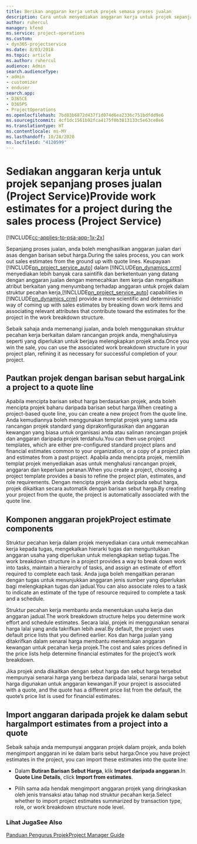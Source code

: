 ```yaml
---
title: Berikan anggaran kerja untuk projek semasa proses jualan
description: Cara untuk menyediakan anggaran kerja untuk projek sepanjang proses jualan dalam Project Service
author: ruhercul
manager: kfend
ms.service: project-operations
ms.custom:
- dyn365-projectservice
ms.date: 8/03/2018
ms.topic: article
ms.author: ruhercul
audience: Admin
search.audienceType:
- admin
- customizer
- enduser
search.app:
- D365CE
- D365PS
- ProjectOperations
ms.openlocfilehash: 7bd83b6872d437f1d074d6ea2336c751bdfdd9e6
ms.sourcegitcommit: 4cf1dc1561b92fca4175f0b3813133c5e63ce8e6
ms.translationtype: HT
ms.contentlocale: ms-MY
ms.lasthandoff: 10/28/2020
ms.locfileid: "4120599"
---
```

# <a name="provide-work-estimates-for-a-project-during-the-sales-process-project-service"></a><span data-ttu-id="cd36d-103">Sediakan anggaran kerja untuk projek sepanjang proses jualan (Project Service)</span><span class="sxs-lookup"><span data-stu-id="cd36d-103">Provide work estimates for a project during the sales process (Project Service)</span></span>

[!INCLUDE[cc-applies-to-psa-app-1x-2x](../includes/cc-applies-to-psa-app-1x-2x.md)]

<span data-ttu-id="cd36d-104">Sepanjang proses jualan, anda boleh menghasilkan anggaran jualan dari asas dengan barisan sebut harga.</span><span class="sxs-lookup"><span data-stu-id="cd36d-104">During the sales process, you can work out sales estimates from the ground up with quote lines.</span></span> <span data-ttu-id="cd36d-105">Keupayaan [!INCLUDE[pn_project_service_auto](../includes/pn-project-service-auto.md)] dalam [!INCLUDE[pn_dynamics_crm](../includes/pn-dynamics-crm.md)] menyediakan lebih banyak cara saintifik dan berketentuan yang datang dengan anggaran jualan dengan memecahkan item kerja dan mengaitkan atribut berkaitan yang menyumbang terhadap anggaran untuk projek dalam struktur pecahan kerja,</span><span class="sxs-lookup"><span data-stu-id="cd36d-105">[!INCLUDE[pn_project_service_auto](../includes/pn-project-service-auto.md)] capabilities in [!INCLUDE[pn_dynamics_crm](../includes/pn-dynamics-crm.md)] provide a more scientific and deterministic way of coming up with sales estimates by breaking down work items and associating relevant attributes that contribute toward the estimates for the project in the work breakdown structure.</span></span>  
  
 <span data-ttu-id="cd36d-106">Sebaik sahaja anda memenangi jualan, anda boleh menggunakan struktur pecahan kerja berkaitan dalam rancangan projek anda, menghalusinya seperti yang diperlukan untuk berjaya melengkapkan projek anda.</span><span class="sxs-lookup"><span data-stu-id="cd36d-106">Once you win the sale, you can use the associated work breakdown structure in your project plan, refining it as necessary for successful completion of your project.</span></span>  
  
## <a name="link-a-project-to-a-quote-line"></a><span data-ttu-id="cd36d-107">Pautkan projek dengan barisan sebut harga</span><span class="sxs-lookup"><span data-stu-id="cd36d-107">Link a project to a quote line</span></span>  
 <span data-ttu-id="cd36d-108">Apabila mencipta barisan sebut harga berdasarkan projek, anda boleh mencipta projek baharu daripada barisan sebut harga.</span><span class="sxs-lookup"><span data-stu-id="cd36d-108">When creating a project-based quote line, you can create a new project from the quote line.</span></span> <span data-ttu-id="cd36d-109">Anda kemudiannya boleh menggunakan templat projek yang sama ada rancangan projek standard yang diprakonfigurasikan dan anggaran kewangan yang biasa untuk organisasi anda atau salinan rancangan projek dan anggaran daripada projek terdahulu.</span><span class="sxs-lookup"><span data-stu-id="cd36d-109">You can then use project templates, which are either pre-configured standard project plans and financial estimates common to your organization, or a copy of a project plan and estimates from a past project.</span></span> <span data-ttu-id="cd36d-110">Apabila anda mencipta projek, memilih templat projek menyediakan asas untuk menghalusi rancangan projek, anggaran dan keperluan peranan.</span><span class="sxs-lookup"><span data-stu-id="cd36d-110">When you create a project, choosing a project template provides a basis to refine the project plan, estimates, and role requirements.</span></span> <span data-ttu-id="cd36d-111">Dengan mencipta projek anda daripada sebut harga, projek dikaitkan secara automatik dengan barisan sebut harga.</span><span class="sxs-lookup"><span data-stu-id="cd36d-111">By creating your project from the quote, the project is automatically associated with the quote line.</span></span>  
  
## <a name="project-estimate-components"></a><span data-ttu-id="cd36d-112">Komponen anggaran projek</span><span class="sxs-lookup"><span data-stu-id="cd36d-112">Project estimate components</span></span>  
 <span data-ttu-id="cd36d-113">Struktur pecahan kerja dalam projek menyediakan cara untuk memecahkan kerja kepada tugas, mengekalkan hierarki tugas dan menguntukkan anggaran usaha yang diperlukan untuk melengkapkan setiap tugas.</span><span class="sxs-lookup"><span data-stu-id="cd36d-113">The work breakdown structure in a project provides a way to break down work into tasks, maintain a hierarchy of tasks, and assign an estimate of effort required to complete each task.</span></span> <span data-ttu-id="cd36d-114">Anda juga boleh mengaitkan peranan dengan tugas untuk menunjukkan anggaran jenis sumber yang diperlukan bagi melengkapkan tugas dan jadual.</span><span class="sxs-lookup"><span data-stu-id="cd36d-114">You can also associate roles to a task to indicate an estimate of the type of resource required to complete a task and a schedule.</span></span>  
  
 <span data-ttu-id="cd36d-115">Struktur pecahan kerja membantu anda menentukan usaha kerja dan anggaran jadual.</span><span class="sxs-lookup"><span data-stu-id="cd36d-115">The work breakdown structure helps you determine work effort and schedule estimates.</span></span> <span data-ttu-id="cd36d-116">Secara lalai, projek ini menggunakan senarai harga lalai yang anda takrifkan lebih awal.</span><span class="sxs-lookup"><span data-stu-id="cd36d-116">By default, the project uses default price lists that you defined earlier.</span></span> <span data-ttu-id="cd36d-117">Kos dan harga jualan yang ditakrifkan dalam senarai harga membantu menentukan anggaran kewangan untuk pecahan kerja projek.</span><span class="sxs-lookup"><span data-stu-id="cd36d-117">The cost and sales prices defined in the price lists help determine financial estimates for the project’s work breakdown.</span></span>  
  
 <span data-ttu-id="cd36d-118">Jika projek anda dikaitkan dengan sebut harga dan sebut harga tersebut mempunyai senarai harga yang berbeza daripada lalai, senarai harga sebut harga digunakan untuk anggaran kewangan.</span><span class="sxs-lookup"><span data-stu-id="cd36d-118">If your project is associated with a quote, and the quote has a different price list from the default, the quote’s price list is used for financial estimates.</span></span>  
  
## <a name="import-estimates-from-a-project-into-a-quote"></a><span data-ttu-id="cd36d-119">Import anggaran daripada projek ke dalam sebut harga</span><span class="sxs-lookup"><span data-stu-id="cd36d-119">Import estimates from a project into a quote</span></span>  
 <span data-ttu-id="cd36d-120">Sebaik sahaja anda mempunyai anggaran projek dalam projek, anda boleh mengimport anggaran ini ke dalam baris sebut harga:</span><span class="sxs-lookup"><span data-stu-id="cd36d-120">Once you have project estimates in the project, you can import these estimates into the quote line:</span></span>  
  
-   <span data-ttu-id="cd36d-121">Dalam **Butiran Barisan Sebut Harga**, klik **Import daripada anggaran**.</span><span class="sxs-lookup"><span data-stu-id="cd36d-121">In **Quote Line Details**, click **Import from estimates**.</span></span> 

-   <span data-ttu-id="cd36d-122">Pilih sama ada hendak mengimport anggaran projek yang diringkaskan oleh jenis transaksi atau tahap nod struktur pecahan kerja.</span><span class="sxs-lookup"><span data-stu-id="cd36d-122">Select whether to import project estimates summarized by transaction type, role, or work breakdown structure node level.</span></span>  
  
### <a name="see-also"></a><span data-ttu-id="cd36d-123">Lihat Juga</span><span class="sxs-lookup"><span data-stu-id="cd36d-123">See Also</span></span>  
 [<span data-ttu-id="cd36d-124">Panduan Pengurus Projek</span><span class="sxs-lookup"><span data-stu-id="cd36d-124">Project Manager Guide</span></span>](../psa/project-manager-guide.md)
